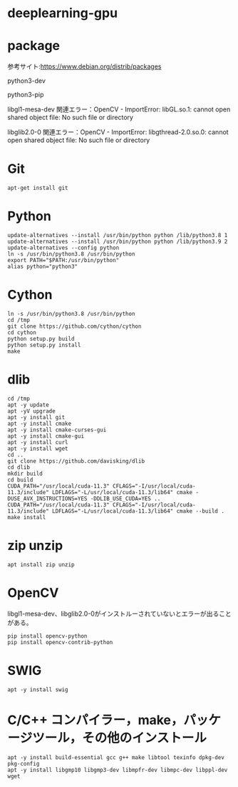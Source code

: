 # deeplearning-gpu
# package

参考サイト:https://www.debian.org/distrib/packages

python3-dev

python3-pip

libgl1-mesa-dev
関連エラー：OpenCV - ImportError: libGL.so.1: cannot open shared object file: No such file or directory

libglib2.0-0
関連エラー：OpenCV - ImportError: libgthread-2.0.so.0: cannot open shared object file: No such file or directory

# Git
```
apt-get install git
```

# Python
```
update-alternatives --install /usr/bin/python python /lib/python3.8 1
update-alternatives --install /usr/bin/python python /lib/python3.9 2
update-alternatives --config python
ln -s /usr/bin/python3.8 /usr/bin/python
export PATH="$PATH:/usr/bin/python"
alias python="python3"
```
# Cython
```
ln -s /usr/bin/python3.8 /usr/bin/python
cd /tmp
git clone https://github.com/cython/cython
cd cython
python setup.py build
python setup.py install
make
```

# dlib
```
cd /tmp
apt -y update
apt -yV upgrade
apt -y install git
apt -y install cmake
apt -y install cmake-curses-gui
apt -y install cmake-gui
apt -y install curl
apt -y install wget
cd ..
git clone https://github.com/davisking/dlib
cd dlib
mkdir build
cd build
CUDA_PATH="/usr/local/cuda-11.3" CFLAGS="-I/usr/local/cuda-11.3/include" LDFLAGS="-L/usr/local/cuda-11.3/lib64" cmake -DUSE_AVX_INSTRUCTIONS=YES -DDLIB_USE_CUDA=YES ..
CUDA_PATH="/usr/local/cuda-11.3" CFLAGS="-I/usr/local/cuda-11.3/include" LDFLAGS="-L/usr/local/cuda-11.3/lib64" cmake --build .
make install
```
# zip unzip
```
apt install zip unzip
```

# OpenCV
libgl1-mesa-dev、libglib2.0-0がインストルーされていないとエラーが出ることがある。
```
pip install opencv-python
pip install opencv-contrib-python
```

# SWIG
```
apt -y install swig
```

# C/C++ コンパイラー，make，パッケージツール，その他のインストール
```
apt -y install build-essential gcc g++ make libtool texinfo dpkg-dev pkg-config
apt -y install libgmp10 libgmp3-dev libmpfr-dev libmpc-dev libppl-dev wget
```


